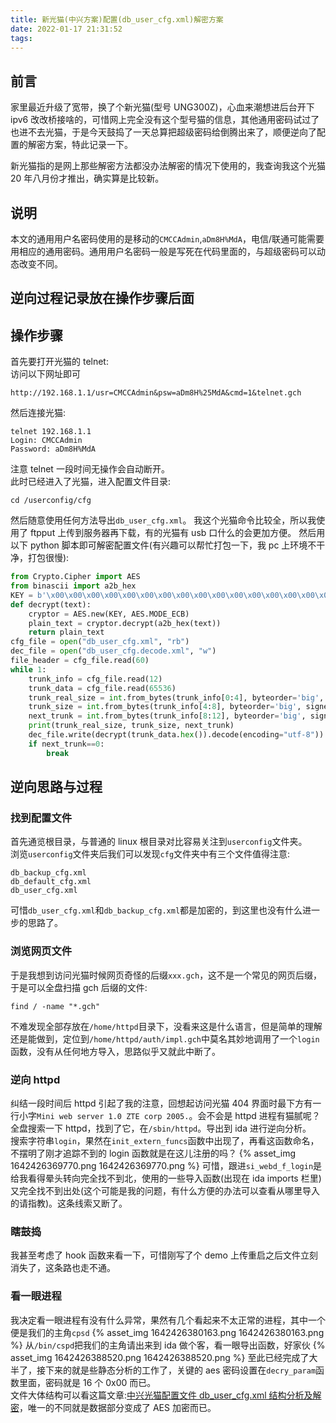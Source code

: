 ```yaml
---
title: 新光猫(中兴方案)配置(db_user_cfg.xml)解密方案
date: 2022-01-17 21:31:52
tags:
---
```


## 前言

家里最近升级了宽带，换了个新光猫(型号 UNG300Z)，心血来潮想进后台开下 ipv6 改改桥接啥的，可惜网上完全没有这个型号猫的信息，其他通用密码试过了也进不去光猫，于是今天鼓捣了一天总算把超级密码给倒腾出来了，顺便逆向了配置的解密方案，特此记录一下。  

新光猫指的是网上那些解密方法都没办法解密的情况下使用的，我查询我这个光猫 20 年八月份才推出，确实算是比较新。

## 说明

本文的通用用户名密码使用的是移动的`CMCCAdmin`,`aDm8H%MdA`，电信/联通可能需要用相应的通用密码。通用用户名密码一般是写死在代码里面的，与超级密码可以动态改变不同。

## 逆向过程记录放在操作步骤后面

## 操作步骤

首先要打开光猫的 telnet:  
访问以下网址即可

```url
http://192.168.1.1/usr=CMCCAdmin&psw=aDm8H%25MdA&cmd=1&telnet.gch
```

然后连接光猫:

```shell
telnet 192.168.1.1
Login: CMCCAdmin
Password: aDm8H%MdA
```

注意 telnet 一段时间无操作会自动断开。  
此时已经进入了光猫，进入配置文件目录:

```shell
cd /userconfig/cfg
```

然后随意使用任何方法导出`db_user_cfg.xml`。
我这个光猫命令比较全，所以我使用了 ftpput 上传到服务器再下载，有的光猫有 usb 口什么的会更加方便。
然后用以下 python 脚本即可解密配置文件(有兴趣可以帮忙打包一下，我 pc 上环境不干净，打包很慢):

```python
from Crypto.Cipher import AES
from binascii import a2b_hex
KEY = b'\x00\x00\x00\x00\x00\x00\x00\x00\x00\x00\x00\x00\x00\x00\x00\x00'
def decrypt(text):
    cryptor = AES.new(KEY, AES.MODE_ECB)
    plain_text = cryptor.decrypt(a2b_hex(text))
    return plain_text
cfg_file = open("db_user_cfg.xml", "rb")
dec_file = open("db_user_cfg.decode.xml", "w")
file_header = cfg_file.read(60)
while 1:
    trunk_info = cfg_file.read(12)
    trunk_data = cfg_file.read(65536)
    trunk_real_size = int.from_bytes(trunk_info[0:4], byteorder='big', signed=False)
    trunk_size = int.from_bytes(trunk_info[4:8], byteorder='big', signed=False)
    next_trunk = int.from_bytes(trunk_info[8:12], byteorder='big', signed=False)
    print(trunk_real_size, trunk_size, next_trunk)
    dec_file.write(decrypt(trunk_data.hex()).decode(encoding="utf-8"))
    if next_trunk==0:
        break
```

## 逆向思路与过程

### 找到配置文件

首先通览根目录，与普通的 linux 根目录对比容易关注到`userconfig`文件夹。  
浏览`userconfig`文件夹后我们可以发现`cfg`文件夹中有三个文件值得注意:

```text
db_backup_cfg.xml
db_default_cfg.xml
db_user_cfg.xml
```

可惜`db_user_cfg.xml`和`db_backup_cfg.xml`都是加密的，到这里也没有什么进一步的思路了。

### 浏览网页文件

于是我想到访问光猫时候网页奇怪的后缀`xxx.gch`，这不是一个常见的网页后缀，于是可以全盘扫描 gch 后缀的文件:

```shell
find / -name "*.gch"
```

不难发现全部存放在`/home/httpd`目录下，没看来这是什么语言，但是简单的理解还是能做到，定位到`/home/httpd/auth/impl.gch`中莫名其妙地调用了一个`login`函数，没有从任何地方导入，思路似乎又就此中断了。

### 逆向 httpd

纠结一段时间后 httpd 引起了我的注意，回想起访问光猫 404 界面时最下方有一行小字`Mini web server 1.0 ZTE corp 2005.`。会不会是 httpd 进程有猫腻呢？
全盘搜索一下 httpd，找到了它，在`/sbin/httpd`。导出到 ida 进行逆向分析。  
搜索字符串`login`，果然在`init_extern_funcs`函数中出现了，再看这函数命名，不摆明了刚才追踪不到的 login 函数就是在这儿注册的吗？
{% asset_img 1642426369770.png 1642426369770.png %}
可惜，跟进`si_webd_f_login`是给我看得晕头转向完全找不到北，使用的一些导入函数(出现在 ida imports 栏里)又完全找不到出处(这个可能是我的问题，有什么方便的办法可以查看从哪里导入的请指教)。这条线索又断了。

### 瞎鼓捣

我甚至考虑了 hook 函数来看一下，可惜刚写了个 demo 上传重启之后文件立刻消失了，这条路也走不通。

### 看一眼进程

我决定看一眼进程有没有什么异常，果然有几个看起来不太正常的进程，其中一个便是我们的主角`cpsd`
{% asset_img 1642426380163.png 1642426380163.png %}
从`/bin/cspd`把我们的主角请出来到 ida 做个客，看一眼导出函数，好家伙
{% asset_img 1642426388520.png 1642426388520.png %}
至此已经完成了大半了，接下来的就是些静态分析的工作了，关键的 aes 密码设置在`decry_param`函数里面，密码就是 16 个 0x00 而已。  
文件大体结构可以看这篇文章:[中兴光猫配置文件 db_user_cfg.xml 结构分析及解密](https://www.52pojie.cn/forum.php?mod=viewthread&tid=1005978)，唯一的不同就是数据部分变成了 AES 加密而已。
